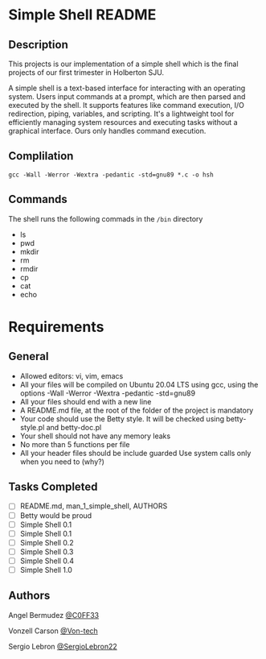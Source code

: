 # Simple Shell README

## Description

This projects is our implementation of a simple shell which is the final projects of our first trimester in Holberton SJU.

A simple shell is a text-based interface for interacting with an operating system. Users input commands at a prompt, which are then parsed and executed by the shell. It supports features like command execution, I/O redirection, piping, variables, and scripting. It's a lightweight tool for efficiently managing system resources and executing tasks without a graphical interface. Ours only handles command execution.


## Complilation

    gcc -Wall -Werror -Wextra -pedantic -std=gnu89 *.c -o hsh

## Commands

The shell runs the following commads in the ```/bin``` directory

- ls
- pwd
- mkdir
- rm 
- rmdir
- cp
- cat
- echo

# Requirements
## General

- Allowed editors: vi, vim, emacs
- All your files will be compiled on Ubuntu 20.04 LTS using gcc, using the options -Wall -Werror -Wextra -pedantic -std=gnu89
- All your files should end with a new line
- A README.md file, at the root of the folder of the project is mandatory
- Your code should use the Betty style. It will be checked using betty-style.pl and betty-doc.pl
- Your shell should not have any memory leaks
- No more than 5 functions per file
- All your header files should be include guarded
    Use system calls only when you need to (why?)

## Tasks Completed

- [ ] README.md, man_1_simple_shell, AUTHORS
- [ ] Betty would be proud
- [ ] Simple Shell 0.1
- [ ] Simple Shell 0.1
- [ ] Simple Shell 0.2
- [ ] Simple Shell 0.3
- [ ] Simple Shell 0.4
- [ ] Simple Shell 1.0

## Authors

Angel Bermudez [@C0FF33](https://github.com/C0F33)

Vonzell Carson [@Von-tech](https://github.com/Von-tech)

Sergio Lebron [@SergioLebron22](https://github.com/SergioLebron22)
